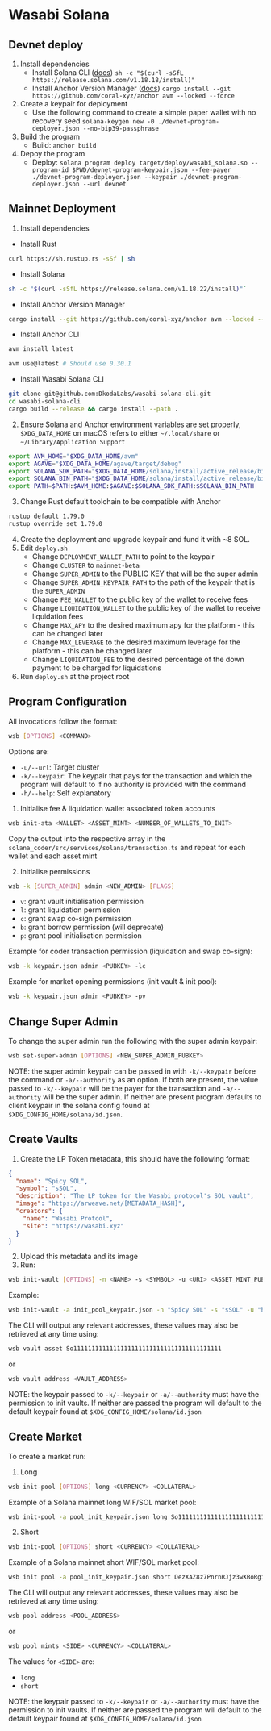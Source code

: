 # Wasabi Solana

## Devnet deploy
1. Install dependencies
     - Install Solana CLI ([docs](https://docs.solanalabs.com/cli/install)) `sh -c "$(curl -sSfL https://release.solana.com/v1.18.18/install)"`
     - Install Anchor Version Manager ([docs](https://www.anchor-lang.com/docs/installation)) `cargo install --git https://github.com/coral-xyz/anchor avm --locked --force`
2. Create a keypair for deployment
    - Use the following command to create a simple paper wallet with no recovery seed `solana-keygen new -0 ./devnet-program-deployer.json --no-bip39-passphrase`
3. Build the program
    - Build: `anchor build`
4. Depoy the program
    - Deploy: `solana program deploy target/deploy/wasabi_solana.so --program-id $PWD/devnet-program-keypair.json --fee-payer ./devnet-program-deployer.json --keypair ./devnet-program-deployer.json --url devnet`

## Mainnet Deployment
1. Install dependencies
- Install Rust
```bash
curl https://sh.rustup.rs -sSf | sh
```
- Install Solana
```bash
sh -c "$(curl -sSfL https://release.solana.com/v1.18.22/install)"`
```
- Install Anchor Version Manager
```bash
cargo install --git https://github.com/coral-xyz/anchor avm --locked --force
```
- Install Anchor CLI
```bash
avm install latest
```
```bash
avm use@latest # Should use 0.30.1
```
- Install Wasabi Solana CLI
```bash
git clone git@github.com:DkodaLabs/wasabi-solana-cli.git
cd wasabi-solana-cli
cargo build --release && cargo install --path .
```
2. Ensure Solana and Anchor environment variables are set properly, `$XDG_DATA_HOME` on macOS refers to either `~/.local/share` or `~/Library/Application Support`
```bash
export AVM_HOME="$XDG_DATA_HOME/avm"
export AGAVE="$XDG_DATA_HOME/agave/target/debug"
export SOLANA_SDK_PATH="$XDG_DATA_HOME/solana/install/active_release/bin/solana/sdk"
export SOLANA_BIN_PATH="$XDG_DATA_HOME/solana/install/active_release/bin"
export PATH=$PATH:$AVM_HOME:$AGAVE:$SOLANA_SDK_PATH:$SOLANA_BIN_PATH
```
3. Change Rust default toolchain to be compatible with Anchor 
```bash
rustup default 1.79.0
rustup override set 1.79.0
```
4. Create the deployment and upgrade keypair and fund it with ~8 SOL.
5. Edit `deploy.sh`
    - Change `DEPLOYMENT_WALLET_PATH` to point to the keypair 
    - Change `CLUSTER` to `mainnet-beta`
    - Change `SUPER_ADMIN` to the PUBLIC KEY that will be the super admin
    - Change `SUPER_ADMIN_KEYPAIR_PATH` to the path of the keypair that is the `SUPER_ADMIN`
    - Change `FEE_WALLET` to the public key of the wallet to receive fees
    - Change `LIQUIDATION_WALLET` to the public key of the wallet to receive liquidation fees
    - Change `MAX_APY` to the desired maximum apy for the platform - this can be changed later
    - Change `MAX_LEVERAGE` to the desired maximum leverage for the platform - this can be changed later
    - Change `LIQUIDATION_FEE` to the desired percentage of the down payment to be charged for liquidations
6. Run `deploy.sh` at the project root

## Program Configuration
All invocations follow the format:
```bash
wsb [OPTIONS] <COMMAND>
```
Options are:
- `-u/--url`: Target cluster
- `-k/--keypair`: The keypair that pays for the transaction and which the program will default to if no authority is provided with the command
- `-h/--help`: Self explanatory

1. Initialise fee & liquidation wallet associated token accounts
```bash
wsb init-ata <WALLET> <ASSET_MINT> <NUMBER_OF_WALLETS_TO_INIT>
```
Copy the output into the respective array in the `solana_coder/src/services/solana/transaction.ts` and repeat for each wallet and each asset mint

2. Initialise permissions
```bash
wsb -k [SUPER_ADMIN] admin <NEW_ADMIN> [FLAGS]
```
- `v`: grant vault initialisation permission
- `l`: grant liquidation permission
- `c`: grant swap co-sign permission
- `b`: grant borrow permission (will deprecate)
- `p`: grant pool initialisation permission

Example for coder transaction permission (liquidation and swap co-sign):
```bash
wsb -k keypair.json admin <PUBKEY> -lc
```

Example for market opening permissions (init vault & init pool):
```bash
wsb -k keypair.json admin <PUBKEY> -pv
```

## Change Super Admin
To change the super admin run the following with the super admin keypair:
```bash
wsb set-super-admin [OPTIONS] <NEW_SUPER_ADMIN_PUBKEY>
```
NOTE: the super admin keypair can be passed in with `-k/--keypair` before the command or `-a/--authority` as an option. 
If both are present, the value passed to `-k/--keypair` will be the payer for the transaction and `-a/--authority` will be the super admin. If neither are present program defaults to client keypair in the solana config found at `$XDG_CONFIG_HOME/solana/id.json`.

## Create Vaults
1. Create the LP Token metadata, this should have the following format:
```json
{
  "name": "Spicy SOL",
  "symbol": "sSOL",
  "description": "The LP token for the Wasabi protocol's SOL vault",
  "image": "https://arweave.net/[METADATA_HASH]",
  "creators": {
    "name": "Wasabi Protcol",
    "site": "https://wasabi.xyz"
  }
}
```
2. Upload this metadata and its image
3. Run:
```bash
wsb init-vault [OPTIONS] -n <NAME> -s <SYMBOL> -u <URI> <ASSET_MINT_PUBKEY>
```
Example:
```bash
wsb init-vault -a init_pool_keypair.json -n "Spicy SOL" -s "sSOL" -u "https://arweave.net/some_hash" So11111111111111111111111111111111111111111
```
The CLI will output any relevant addresses, these values may also be retrieved at any time using:
```bash
wsb vault asset So11111111111111111111111111111111111111111
```
or
```bash
wsb vault address <VAULT_ADDRESS>
```
NOTE: the keypair passed to `-k/--keypair` or `-a/--authority` must have the permission to init vaults. If neither are passed the program will default to the default keypair found at `$XDG_CONFIG_HOME/solana/id.json`

## Create Market
To create a market run:
1. Long
```bash
wsb init-pool [OPTIONS] long <CURRENCY> <COLLATERAL>
```
Example of a Solana mainnet long WIF/SOL market pool:
```bash
wsb init-pool -a pool_init_keypair.json long So11111111111111111111111111111111111111112 DezXAZ8z7PnrnRJjz3wXBoRgixCa6xjnB7YaB1pPB263
```

2. Short
```bash
wsb init-pool [OPTIONS] short <CURRENCY> <COLLATERAL>
```
Example of a Solana mainnet short WIF/SOL market pool:
```bash
wsb init pool -a pool_init_keypair.json short DezXAZ8z7PnrnRJjz3wXBoRgixCa6xjnB7YaB1pPB263 So11111111111111111111111111111111111111112
```
The CLI will output any relevant addresses, these values may also be retrieved at any time using:
```bash
wsb pool address <POOL_ADDRESS>
```
or
```bash
wsb pool mints <SIDE> <CURRENCY> <COLLATERAL>
```
The values for `<SIDE>` are:
- `long` 
- `short`

NOTE: the keypair passed to `-k/--keypair` or `-a/--authority` must have the permission to init vaults. If neither are passed the program will default to the default keypair found at `$XDG_CONFIG_HOME/solana/id.json`
